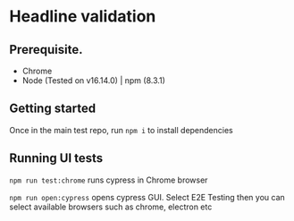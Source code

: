 # Headline validation

## Prerequisite.
- Chrome
- Node (Tested on v16.14.0) | npm (8.3.1)

## Getting started
Once in the main test repo, run `npm i` to install dependencies

## Running UI tests
`npm run test:chrome` runs cypress in Chrome browser

`npm run open:cypress` opens cypress GUI. Select E2E Testing then you can select available browsers such as chrome, electron etc

